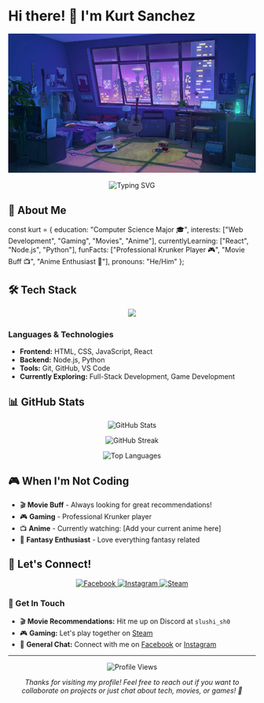 # Hi there! 👋 I'm Kurt Sanchez

<p align="center">
  <img src="https://github.com/Krt-dev/Krt-dev/blob/master/images/roomBanner.png?raw=true" alt="Welcome Banner" width="800"/>
</p>

<p align="center">
  <img src="https://readme-typing-svg.herokuapp.com?font=Fira+Code&pause=1000&color=36BCF7&center=true&vCenter=true&width=435&lines=Computer+Science+Student;Full-Stack+Developer;Gaming+Enthusiast;Always+Learning+Something+New!" alt="Typing SVG" />
</p>

## 🚀 About Me


const kurt = {
    education: "Computer Science Major 🎓",
    interests: ["Web Development", "Gaming", "Movies", "Anime"],
    currentlyLearning: ["React", "Node.js", "Python"],
    funFacts: ["Professional Krunker Player 🎮", "Movie Buff 📺", "Anime Enthusiast 🗾"],
    pronouns: "He/Him"
};


## 🛠️ Tech Stack

<p align="center">
  <img src="https://skillicons.dev/icons?i=js,html,css,react,nodejs,python,git,github,vscode" />
</p>

### Languages & Technologies
- **Frontend:** HTML, CSS, JavaScript, React
- **Backend:** Node.js, Python
- **Tools:** Git, GitHub, VS Code
- **Currently Exploring:** Full-Stack Development, Game Development

## 📊 GitHub Stats

<p align="center">
  <img src="https://github-readme-stats.vercel.app/api?username=Krt-dev&show_icons=true&theme=tokyonight" alt="GitHub Stats" />
</p>

<p align="center">
  <img src="https://github-readme-streak-stats.herokuapp.com/?user=Krt-dev&theme=tokyonight" alt="GitHub Streak" />
</p>

<p align="center">
  <img src="https://github-readme-stats.vercel.app/api/top-langs/?username=Krt-dev&layout=compact&theme=tokyonight" alt="Top Languages" />
</p>

## 🎮 When I'm Not Coding

- 🎬 **Movie Buff** - Always looking for great recommendations!
- 🎮 **Gaming** - Professional Krunker player 
- 📺 **Anime** - Currently watching: [Add your current anime here]
- 🧝 **Fantasy Enthusiast** - Love everything fantasy related

## 🤝 Let's Connect!

<p align="center">
  <a href="https://www.facebook.com/theSushiSashi">
    <img src="https://img.shields.io/badge/Facebook-1877F2?style=for-the-badge&logo=facebook&logoColor=white" alt="Facebook" />
  </a>
  <a href="https://www.instagram.com/hertzkertz">
    <img src="https://img.shields.io/badge/Instagram-E4405F?style=for-the-badge&logo=instagram&logoColor=white" alt="Instagram" />
  </a>
  <a href="https://steamcommunity.com/id/NIGHTSMILE">
    <img src="https://img.shields.io/badge/Steam-000000?style=for-the-badge&logo=steam&logoColor=white" alt="Steam" />
  </a>
</p>

### 💬 Get In Touch
- 🎬 **Movie Recommendations:** Hit me up on Discord at `slushi_sh0`
- 🎮 **Gaming:** Let's play together on [Steam](https://steamcommunity.com/id/NIGHTSMILE)
- 📱 **General Chat:** Connect with me on [Facebook](https://www.facebook.com/theSushiSashi) or [Instagram](https://www.instagram.com/hertzkertz)

---

<p align="center">
  <img src="https://komarev.com/ghpvc/?username=Krt-dev&color=brightgreen" alt="Profile Views" />
</p>

<p align="center">
  <i>Thanks for visiting my profile! Feel free to reach out if you want to collaborate on projects or just chat about tech, movies, or games! 🚀</i>
</p>

